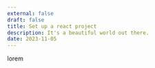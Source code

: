 ```yaml
---
external: false
draft: false
title: Set up a react project
description: It's a beautiful world out there.
date: 2023-11-05
---
```

lorem